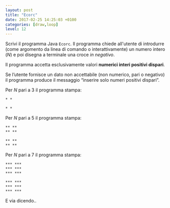 ```yaml
---
layout: post
title: "Ecorc"
date: 2017-02-25 14:25:03 +0100
categories: [draw,loop]
level: 12
---
```


Scrivi il programma Java `Ecorc`. Il programma chiede all'utente di introdurre (come argomento da linea di comando o interattivamente) un numero intero (*N*) e poi disegna a terminale una croce *in negativo*. 

Il programma accetta esclusivamente valori **numerici interi positivi dispari**.


Se l’utente fornisce un dato non accettabile (non numerico, pari o negativo) il programma produce il messaggio “inserire solo numeri positivi dispari”.

Per *N* pari a 3 il programma stampa:

~~~text
* *

* * 
~~~

Per *N* pari a 5 il programma stampa:

~~~text
** **
** **

** **
** **
~~~

Per *N* pari a 7 il programma stampa:

~~~text
*** ***
*** ***
*** ***

*** ***
*** ***
*** ***
~~~
E via dicendo..
